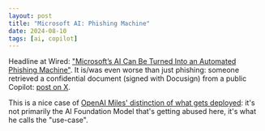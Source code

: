 ```yaml
---
layout: post
title: "Microsoft AI: Phishing Machine"
date: 2024-08-10
tags: [ai, copilot]
---
```


Headline at Wired: ["Microsoft’s AI Can Be Turned Into an Automated Phishing Machine"](https://www.wired.com/story/microsoft-copilot-phishing-data-extraction/). It is/was even worse than just phishing: someone retrieved a confidential document (signed with Docusign) from a public Copilot: [post on X](https://x.com/avishai_efrat/status/1821952476981161994). 
 
This is a nice case of [OpenAI Miles' distinction of what gets deployed](https://ndurner.github.io/gen-ai-models-systems-use-cases): it's not primarily the AI Foundation Model that's getting abused here, it's what he calls the "use-case".